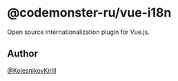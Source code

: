 # @codemonster-ru/vue-i18n

Open source internationalization plugin for Vue.js.

## Author

[@KolesnikovKirill](https://github.com/kolesnikovKirill)
